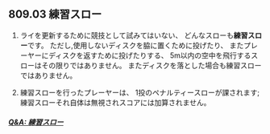 ## 809.03 練習スロー

1. ライを更新するために競技として試みてはいない、
どんなスローも**練習スロー**です。
ただし,使用しないディスクを脇に置くために投げたり、
またプレーヤーにディスクを返すために投げたりする、
5m以内の空中を飛行するスローはその限りではありません。
またディスクを落とした場合も練習スローではありません。

1. 練習スローを行ったプレーヤーは、
1投のペナルティースローが課されます;
練習スローそれ自体は無視されスコアには加算されません。

##### [Q&A: 練習スロー](qa-pra)
